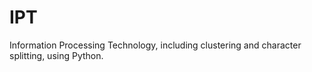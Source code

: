 # IPT
Information Processing Technology, including clustering and character splitting, using Python.
